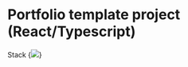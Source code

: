 # Portfolio template project (React/Typescript)

Stack
{<img src="{https://img.shields.io/badge/React-20232A?style=for-the-badge&logo=react&logoColor=61DAFB}" />}